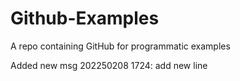 # Github-Examples
A repo containing GitHub for programmatic examples

Added new msg
202250208 1724: add new line
